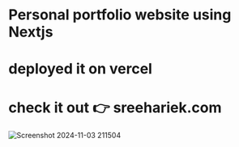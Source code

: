 # Personal portfolio website using Nextjs
# deployed it on vercel
# check it out 👉 sreehariek.com 
![Screenshot 2024-11-03 211504](https://github.com/user-attachments/assets/76650007-b800-4503-8dc1-685d8b84ee6e)
